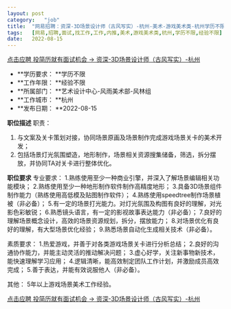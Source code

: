 ```yaml
---
layout:	post
category:	"job"
title:	"网易招聘：资深-3D场景设计师（古风写实）-杭州-美术-游戏美术类-杭州学历不限经验不限"
tags:	[网易,招聘,面试,找工作,工作,内推,美术,游戏美术类,杭州,学历不限,经验不限]
date:	2022-08-15
---
```


[点击应聘 投简历就有面试机会 -> 资深-3D场景设计师（古风写实）-杭州](http://mobile.bole.netease.com/bole/boleDetail?id=38397&employeeId=346f03c3cda5f04c&key=all)



- **学历要求： **学历不限
- **工作年限： **经验不限
- **所属部门： **艺术设计中心-风雨美术部-风林组
- **工作城市： **杭州
- **发布日期： **2022-08-15



**职位描述**
职责：
1. 与文案及关卡策划对接，协同场景原画及场景制作完成游戏场景关卡的美术开发；
2. 包括场景灯光氛围塑造，地形制作，场景相关资源搜集储备，筛选，拆分摆放，并协同TA对关卡进行整体优化。




**职位要求**
专业要求：
1.熟练使用至少一种商业引擎，并深入了解场景编辑相关功能模块；
2.熟练使用至少一种地形制作软件制作高精度地形；
3.具备3D场景组件制作能力（熟练使用高低模及贴图制作软件）；
4.熟练使用speedtree制作场景植被（非必备）；
5.有一定的场景打光能力。对灯光氛围及构图有良好的理解，对光影色彩敏锐；
6.熟悉镜头语言，有一定的影视故事表达能力（非必备）；
7.良好的理解场景概念设计，高效的场景资源规划，拆分，摆放能力；
8.对场景优化有良好的理解，有大型场景优化经验；
9.熟悉场景自动化生成相关技术（非必备）。

素质要求：
1.热爱游戏，并善于对各类游戏场景关卡进行分析总结；
2.良好的沟通协作能力，并能主动灵活的推动解决问题；
3.虚心好学，关注新事物新技术，能快速理解学习应用；
4.逻辑清晰，能高效制定团队工作计划，并激励成员高效完成；
5.善于表达，并能有效说服他人（非必备）。

其他：
5年以上游戏场景美术工作经验。



[点击应聘 投简历就有面试机会 -> 资深-3D场景设计师（古风写实）-杭州](http://mobile.bole.netease.com/bole/boleDetail?id=38397&employeeId=346f03c3cda5f04c&key=all)